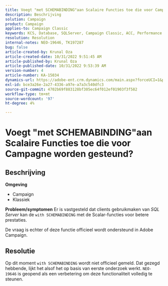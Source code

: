 ```yaml
---
title: Voegt "met SCHEMABINDING"aan Scalaire Functies toe die voor Campagne worden gesteund?
description: Beschrijving
solution: Campaign
product: Campaign
applies-to: Campaign Classic
keywords: KCS, Database, SQLServer, Campaign Classic, ACC, Performance
resolution: Resolution
internal-notes: NEO-19646, TK197287
bug: false
article-created-by: Krunal Oza
article-created-date: 10/31/2022 9:51:45 AM
article-published-by: Krunal Oza
article-published-date: 10/31/2022 9:53:39 AM
version-number: 4
article-number: KA-15034
dynamics-url: https://adobe-ent.crm.dynamics.com/main.aspx?forceUCI=1&pagetype=entityrecord&etn=knowledgearticle&id=ebb6e79d-0159-ed11-9561-6045bd0067ea
exl-id: bce3a26e-2a27-4336-a97e-a7a3c540dfc3
source-git-commit: 4702b69f883128bf305ec64f012ef01903f3f582
workflow-type: tm+mt
source-wordcount: '97'
ht-degree: 4%

---
```


# Voegt &quot;met SCHEMABINDING&quot;aan Scalaire Functies toe die voor Campagne worden gesteund?

## Beschrijving

<b>Omgeving</b>
- Campaign
- Klassiek



<b>Probleem/symptomen</b>
Er is vastgesteld dat clients gebruikmaken van *SQL Server* kan de `with SCHEMABINDING` met de Scalar-functies voor betere prestaties.

De vraag is echter of deze functie officieel wordt ondersteund in Adobe Campaign.




## Resolutie


Op dit moment `with SCHEMABINDING` wordt niet officieel gemeld. Dat gezegd hebbende, lijkt het alsof het op basis van eerste onderzoek werkt. `NEO-19646` is geopend als een verbetering om deze functionaliteit volledig te steunen.
